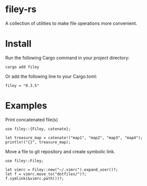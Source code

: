 # filey-rs
A collection of utilities to make file operations more convenient.

# Install
Run the following Cargo command in your project directory:
```
cargo add filey
```
Or add the following line to your Cargo.toml:
```
filey = "0.3.5"
```

# Examples
Print concatenated file(s)
```
use filey::{Filey, catenate};

let treasure_map = catenate!("map1", "map2", "map3", "map4");
println!("{}", treasure_map);
```

Move a file to git repository and create symbolic link.
```
use filey::Filey;

let vimrc = Filey::new("~/.vimrc").expand_user()?;
let f = vimrc.move_to("dotfiles/")?;
f.symlink(&vimrc.path())?;
```
